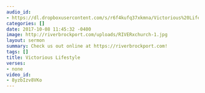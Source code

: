 ```yaml
---
audio_id:
- https://dl.dropboxusercontent.com/s/r6f4kufq37xkmna/Victorious%20Lifestyle.mp3?dl=0
categories: []
date: 2017-10-08 11:45:32 -0400
image: http://riverbrockport.com/uploads/RIVERxchurch-1.jpg
layout: sermon
summary: Check us out online at https://riverbrockport.com!
tags: []
title: Victorious Lifestyle
verses:
- none
video_id:
- 8yzbIzv8VKo
---
```

